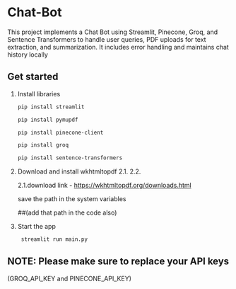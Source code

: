 # Chat-Bot

This project implements a Chat Bot using Streamlit, Pinecone, Groq, and Sentence Transformers to handle user queries, PDF uploads for text extraction, and summarization. It includes error handling and maintains chat history locally

## Get started

1. Install libraries

   ```bash
   pip install streamlit
   ```

   ```bash
   pip install pymupdf
   ```

   ```bash
   pip install pinecone-client
   ```

   ```bash
   pip install groq
   ```

   ```bash
   pip install sentence-transformers
   ```
2. Download and install wkhtmltopdf
      2.1.
      2.2.
   
   2.1.download link - https://wkhtmltopdf.org/downloads.html
   
   
   
   save the path in the system variables
   
   
   ##(add that path in the code also)
   
   
4. Start the app

   ```bash
    streamlit run main.py
   ```

## NOTE: Please make sure to replace your API keys 
(GROQ_API_KEY and PINECONE_API_KEY)
